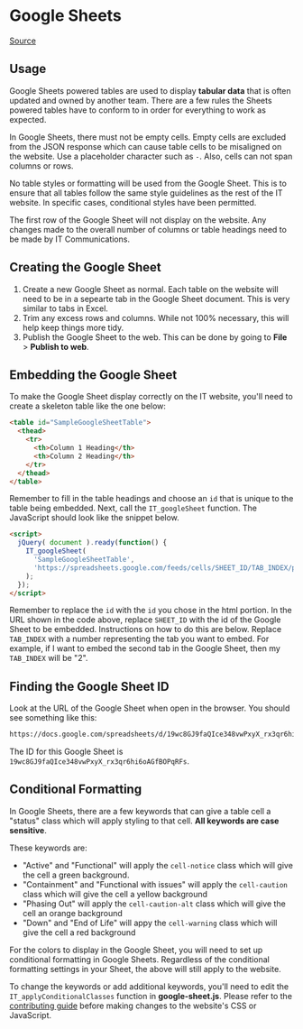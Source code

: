 # Google Sheets

[Source](https://github.com/UAB-IT/linear/blob/master/src/js/google-sheet.js)

## Usage

Google Sheets powered tables are used to display **tabular data** that is often updated and owned by another team. There are a few rules the Sheets powered tables have to conform to in order for everything to work as expected.

In Google Sheets, there must not be empty cells. Empty cells are excluded from the JSON response which can cause table cells to be misaligned on the website. Use a placeholder character such as `-`. Also, cells can not span columns or rows.

No table styles or formatting will be used from the Google Sheet. This is to ensure that all tables follow the same style guidelines as the rest of the IT website. In specific cases, conditional styles have been permitted.

The first row of the Google Sheet will not display on the website. Any changes made to the overall number of columns or table headings need to be made by IT Communications.

## Creating the Google Sheet

1. Create a new Google Sheet as normal. Each table on the website will need to be in a sepearte tab in the Google Sheet document. This is very similar to tabs in Excel.
2. Trim any excess rows and columns. While not 100% necessary, this will help keep things more tidy.
3. Publish the Google Sheet to the web. This can be done by going to **File** > **Publish to web**.

## Embedding the Google Sheet

To make the Google Sheet display correctly on the IT website, you'll need to create a skeleton table like the one below:

```html
<table id="SampleGoogleSheetTable">
  <thead>
    <tr>
      <th>Column 1 Heading</th>
      <th>Column 2 Heading</th>
    </tr>
  </thead>
</table>
```

Remember to fill in the table headings and choose an `id` that is unique to the table being embedded. Next, call the `IT_googleSheet` function. The JavaScript should look like the snippet below.

```html
<script>
  jQuery( document ).ready(function() {
    IT_googleSheet(
      'SampleGoogleSheetTable',
      'https://spreadsheets.google.com/feeds/cells/SHEET_ID/TAB_INDEX/public/values?alt=json'
    );
  });
</script>
```

Remember to replace the `id` with the `id` you chose in the html portion. In the URL shown in the code above, replace `SHEET_ID` with the id of the Google Sheet to be embedded. Instructions on how to do this are below. Replace `TAB_INDEX` with a number representing the tab you want to embed. For example, if I want to embed the second tab in the Google Sheet, then my `TAB_INDEX` will be "2".

## Finding the Google Sheet ID

Look at the URL of the Google Sheet when open in the browser. You should see something like this:

```txt
https://docs.google.com/spreadsheets/d/19wc8GJ9faQIce348vwPxyX_rx3qr6hi6oAGfBOPqRFs/edit#gid=1703597193
```

The ID for this Google Sheet is `19wc8GJ9faQIce348vwPxyX_rx3qr6hi6oAGfBOPqRFs`.

## Conditional Formatting

In Google Sheets, there are a few keywords that can give a table cell a "status" class which will apply styling to that cell. **All keywords are case sensitive**.

These keywords are:

* "Active" and "Functional" will apply the `cell-notice` class which will give the cell a green background.
* "Containment" and "Functional with issues" will apply the `cell-caution` class which will give the cell a yellow background
* "Phasing Out" will apply the `cell-caution-alt` class which will give the cell an orange background
* "Down" and "End of Life" will appy the `cell-warning` class which will give the cell a red background

For the colors to display in the Google Sheet, you will need to set up conditional formatting in Google Sheets. Regardless of the conditional formatting settings in your Sheet, the above will still apply to the website.

To change the keywords or add additional keywords, you'll need to edit the `IT_applyConditionalClasses` function in **google-sheet.js**. Please refer to the [contributing guide](https://github.com/UAB-IT/linear/blob/master/.github/CONTRIBUTING.md) before making changes to the website's CSS or JavaScript.
